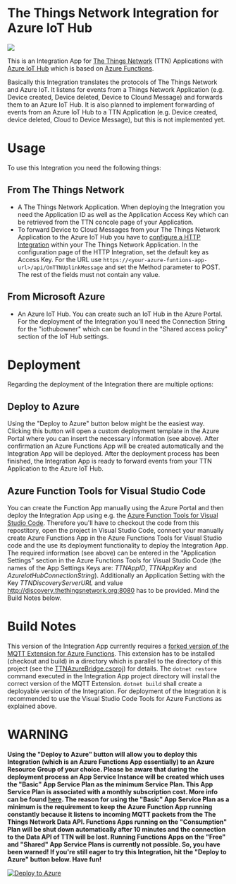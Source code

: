 # The Things Network Integration for Azure IoT Hub

![](assets/logo.png)

This is an Integration App for [The Things Network](www.thethingsnetwork.org) (TTN) Applications with [Azure IoT Hub](azure.microsoft.com/services/iot-hub) which is based on [Azure Functions](azure.microsoft.com/services/functions).

Basically this Integration translates the protocols of The Things Network and Azure IoT. It listens for events from a Things Network Application (e.g. Device created, Device deleted, Device to Clound Message) and forwards them to an Azure IoT Hub. It is also planned to implement forwarding of events from an Azure IoT Hub to a TTN Application (e.g. Device created, device deleted, Cloud to Device Message), but this is not implemented yet.

# Usage

To use this Integration you need the following things:

## From The Things Network

- A The Things Network Application. When deploying the Integration you need the Application ID as well as the Application Access Key which can be retrieved from the TTN concole page of your Application.
- To forward Device to Cloud Messages from your The Things Network Application to the Azure IoT Hub you have to [configure a HTTP Integration](https://www.thethingsnetwork.org/docs/applications/http) within your The Things Network Application. In the configuration page of the HTTP Integration, set the default key as Access Key. For the URL use `https://<your-azure-funtions-app-url>/api/OnTTNUplinkMessage` and set the Method parameter to POST. The rest of the fields must not contain any value.

## From Microsoft Azure

- An Azure IoT Hub. You can create such an IoT Hub in the Azure Portal. For the deployment of the Integration you'll need the Connection String for the "iothubowner" which can be found in the "Shared access policy" section of the IoT Hub settings.

# Deployment

Regarding the deployment of the Integration there are multiple options:

## Deploy to Azure

Using the "Deploy to Azure" button below might be the easiest way. Clicking this button will open a custom deployment template in the Azure Portal where you can insert the necessary information (see above). After confirmation an Azure Functions App will be created automatically and the Integration App will be deployed. After the deployment process has been finished, the Integration App is ready to forward events from your TTN Application to the Azure IoT Hub.

## Azure Function Tools for Visual Studio Code

You can create the Function App manually using the Azure Portal and then deploy the Integration App using e.g. the [Azure Function Tools for Visual Studio Code](https://docs.microsoft.com/en-us/azure/azure-functions/functions-create-first-function-vs-code). Therefore you'll have to checkout the code from this repostitory, open the project in Visual Studio Code, connect your manually create Azure Functions App in the Azure Functions Tools for Visual Studio code and the use its deployment functionality to deploy the Integration App. The required information (see above) can be entered in the "Application Settings" section in the Azure Functions Tools for Visual Studio Code (the names of the App Settings Keys are: *TTNAppID*, *TTNAppKey* and *AzureIotHubConnectionString*). Additionally an Application Setting with the Key *TTNDiscoveryServerURL* and value http://discovery.thethingsnetwork.org:8080 has to be provided. Mind the Build Notes below.

# Build Notes

This version of the Integration App currently requires a [forked version of the MQTT Extension for Azure Functions](https://github.com/jsiebert/CaseOnline.Azure.WebJobs.Extensions.Mqtt). This extension has to be installed (checkout and build) in a directory which is parallel to the directory of this project (see the [TTNAzureBridge.csproj](https://github.com/jsiebert/TTNAzureBridge/blob/master/TTNAzureBridge.csproj)) for details. 
The `dotnet restore` command executed in the Integration App project directory will install the correct version of the MQTT Extension. `dotnet build` shall create a deployable version of the Integration. For deployment of the Integration it is recommended to use the Visual Studio Code Tools for Azure Functions as explained above.

# WARNING

**Using the "Deploy to Azure" button will allow you to deploy this Integration (which is an Azure Functions App essentially) to an Azure Resource Group of your choice. Please be aware that during the deployment process an App Service Instance will be created which uses the "Basic" App Service Plan as the minimum Service Plan. This App Service Plan is associated with a monthly subscription cost. More info can be found [here](https://azure.microsoft.com/en-us/pricing/details/app-service/windows/). The reason for using the "Basic" App Service Plan as a minimum is the requirement to keep the Azure Function App running constantly because it listens to incoming MQTT packets from the The Things Network Data API. Functions Apps running on the "Consumption" Plan will be shut down automatically after 10 minutes and the connection to the Data API of TTN will be lost. Running Functions Apps on the "Free" and "Shared" App Service Plans is currently not possible. So, you have been warned! If you're still eager to try this Integration, hit the "Deploy to Azure" button below. Have fun!**
 
[![Deploy to Azure](https://azuredeploy.net/deploybutton.png)](https://portal.azure.com/#create/Microsoft.Template/uri/https%3A%2F%2Fraw.githubusercontent.com%2Fjsiebert%2FTTNAzureBridge%2Fmaster%2Fazuredeploy.json)